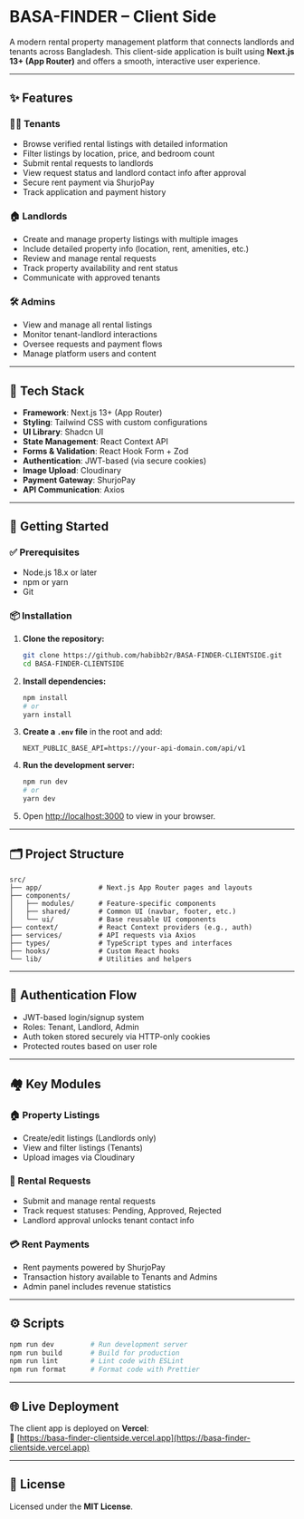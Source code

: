 # BASA-FINDER – Client Side

A modern rental property management platform that connects landlords and tenants across Bangladesh. This client-side application is built using **Next.js 13+ (App Router)** and offers a smooth, interactive user experience.

---

## ✨ Features

### 🧍‍♂️ Tenants

- Browse verified rental listings with detailed information
- Filter listings by location, price, and bedroom count
- Submit rental requests to landlords
- View request status and landlord contact info after approval
- Secure rent payment via ShurjoPay
- Track application and payment history

### 🏠 Landlords

- Create and manage property listings with multiple images
- Include detailed property info (location, rent, amenities, etc.)
- Review and manage rental requests
- Track property availability and rent status
- Communicate with approved tenants

### 🛠️ Admins

- View and manage all rental listings
- Monitor tenant-landlord interactions
- Oversee requests and payment flows
- Manage platform users and content

---

## 🧰 Tech Stack

- **Framework**: Next.js 13+ (App Router)
- **Styling**: Tailwind CSS with custom configurations
- **UI Library**: Shadcn UI
- **State Management**: React Context API
- **Forms & Validation**: React Hook Form + Zod
- **Authentication**: JWT-based (via secure cookies)
- **Image Upload**: Cloudinary
- **Payment Gateway**: ShurjoPay
- **API Communication**: Axios

---

## 🚀 Getting Started

### ✅ Prerequisites

- Node.js 18.x or later
- npm or yarn
- Git

### 📦 Installation

1. **Clone the repository:**

   ```bash
   git clone https://github.com/habibb2r/BASA-FINDER-CLIENTSIDE.git
   cd BASA-FINDER-CLIENTSIDE
   ```

2. **Install dependencies:**

   ```bash
   npm install
   # or
   yarn install
   ```

3. **Create a `.env` file** in the root and add:

   ```env
   NEXT_PUBLIC_BASE_API=https://your-api-domain.com/api/v1
   ```

4. **Run the development server:**

   ```bash
   npm run dev
   # or
   yarn dev
   ```

5. Open [http://localhost:3000](http://localhost:3000) to view in your browser.

---

## 🗂️ Project Structure

```
src/
├── app/              # Next.js App Router pages and layouts
├── components/
│   ├── modules/      # Feature-specific components
│   ├── shared/       # Common UI (navbar, footer, etc.)
│   └── ui/           # Base reusable UI components
├── context/          # React Context providers (e.g., auth)
├── services/         # API requests via Axios
├── types/            # TypeScript types and interfaces
├── hooks/            # Custom React hooks
└── lib/              # Utilities and helpers
```

---

## 🔐 Authentication Flow

- JWT-based login/signup system
- Roles: Tenant, Landlord, Admin
- Auth token stored securely via HTTP-only cookies
- Protected routes based on user role

---

## 🏘️ Key Modules

### 🏠 Property Listings

- Create/edit listings (Landlords only)
- View and filter listings (Tenants)
- Upload images via Cloudinary

### 📩 Rental Requests

- Submit and manage rental requests
- Track request statuses: Pending, Approved, Rejected
- Landlord approval unlocks tenant contact info

### 💳 Rent Payments

- Rent payments powered by ShurjoPay
- Transaction history available to Tenants and Admins
- Admin panel includes revenue statistics

---

## ⚙️ Scripts

```bash
npm run dev         # Run development server
npm run build       # Build for production
npm run lint        # Lint code with ESLint
npm run format      # Format code with Prettier
```

---

## 🌐 Live Deployment

The client app is deployed on **Vercel**:  
🔗 [https://basa-finder-clientside.vercel.app](https://basa-finder-clientside.vercel.app)

---

## 📄 License

Licensed under the **MIT License**.
